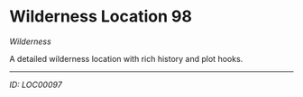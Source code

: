 # Wilderness Location 98

*Wilderness*

A detailed wilderness location with rich history and plot hooks.

---
*ID: LOC00097*